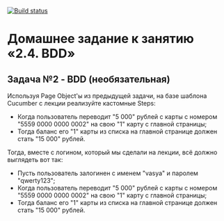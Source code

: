 [![Build status](https://ci.appveyor.com/api/projects/status/omjoleyrl5r48up7?svg=true)](https://ci.appveyor.com/project/molottva/cardbalancecucumber)

# Домашнее задание к занятию «2.4. BDD»

## Задача №2 - BDD (необязательная)

Используя Page Object'ы из предыдущей задачи, на базе шаблона Cucumber с лекции реализуйте кастомные Steps:
* Когда пользователь переводит "5 000" рублей с карты с номером "5559 0000 0000 0002" на свою "1" карту с главной страницы;
* Тогда баланс его "1" карты из списка на главной странице должен стать "15 000" рублей.

Тогда, вместе с логином, который мы сделали на лекции, всё должно выглядеть вот так:
* Пусть пользователь залогинен с именем "vasya" и паролем "qwerty123";
* Когда пользователь переводит "5 000" рублей с карты с номером "5559 0000 0000 0002" на свою "1" карту с главной страницы;
* Тогда баланс его "1" карты из списка на главной странице должен стать "15 000" рублей.

